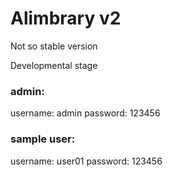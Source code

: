 # Alimbrary v2
Not so stable version

Developmental stage

### admin:
username: admin
password: 123456

### sample user:
username: user01
password: 123456

